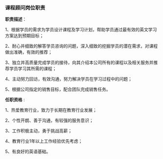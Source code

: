 ### 课程顾问岗位职责

**职责描述**：

1、根据学员的需求为学员设计课程及学习计划，帮助学员通过最有效的英文学习方案达到预期目标；

2、耐心并细致的解答学员咨询的问题，深入细致的挖掘学员的潜在需求，对课程做出准确，有效的推荐；

3、独立并高质量完成学员的接待，向其介绍本公司所有的课程以及相关服务并推荐学员学习其所需的课程；

4、主动努力回访，有效沟通，努力解决学员在学习过程中的问题；

5、根据公司指定的销售目标，配合团队完成销售任务。

**任职资格** :

1、热爱教育行业，致力于长期在教育行业发展；

2、个性开朗、善于沟通，有较强的服务意识；

3、工作积极主动，勇于挑战高薪；

4、教育行业1年以上工作经验优先考虑；

5、有良好的英语基础。





